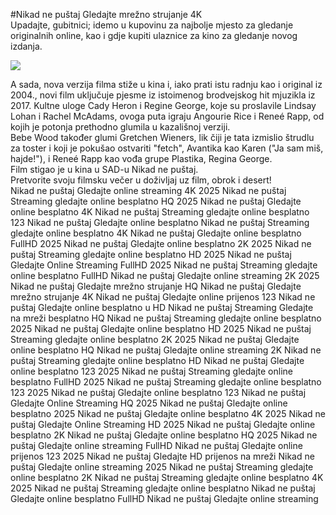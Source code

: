 #Nikad ne puštaj Gledajte mrežno strujanje 4K  
Upadajte, gubitnici; idemo u kupovinu za najbolje mjesto za gledanje originalnih  online, kao i gdje kupiti ulaznice za kino za gledanje novog izdanja.  
  
[![](https://i.imgur.com/qSNzIqt.png)](https://movie.rssnews.media/AkFIVyB.php)  
  
A sada, nova verzija filma stiže u kina i, iako prati istu radnju kao i original iz 2004., novi film  uključuje pjesme iz istoimenog brodvejskog hit mjuzikla iz 2017. Kultne uloge Cady Heron i Regine George, koje su proslavile Lindsay Lohan i Rachel McAdams, ovoga puta igraju Angourie Rice i Reneé Rapp, od kojih je potonja prethodno glumila u kazališnoj verziji.  
Bebe Wood također glumi Gretchen Wieners, lik čiji je tata izmislio štrudlu za toster i koji je pokušao ostvariti "fetch", Avantika kao Karen ("Ja sam miš, hajde!"), i Reneé Rapp kao vođa grupe Plastika, Regina George.  
Film  stigao je u kina u SAD-u Nikad ne puštaj.  
Pretvorite svoju filmsku večer u doživljaj uz film, obrok i desert!  
Nikad ne puštaj Gledajte online streaming 4K 2025
Nikad ne puštaj Streaming gledajte online besplatno HQ 2025
Nikad ne puštaj Gledajte online besplatno 4K
Nikad ne puštaj Streaming gledajte online besplatno 123
Nikad ne puštaj Gledajte online besplatno
Nikad ne puštaj Streaming gledajte online besplatno 4K
Nikad ne puštaj Gledajte online besplatno FullHD 2025
Nikad ne puštaj Gledajte online besplatno 2K 2025
Nikad ne puštaj Streaming gledajte online besplatno HD 2025
Nikad ne puštaj Gledajte Online Streaming FullHD 2025
Nikad ne puštaj Streaming gledajte online besplatno FullHD
Nikad ne puštaj Gledajte online streaming 2K 2025
Nikad ne puštaj Gledajte mrežno strujanje HQ
Nikad ne puštaj Gledajte mrežno strujanje 4K
Nikad ne puštaj Gledajte online prijenos 123
Nikad ne puštaj Gledajte online besplatno u HD
Nikad ne puštaj Streaming Gledajte na mreži besplatno HQ
Nikad ne puštaj Streaming gledajte online besplatno 2025
Nikad ne puštaj Gledajte online besplatno HD 2025
Nikad ne puštaj Streaming gledajte online besplatno 2K 2025
Nikad ne puštaj Gledajte online besplatno HQ
Nikad ne puštaj Gledajte online streaming 2K
Nikad ne puštaj Streaming gledajte online besplatno HD
Nikad ne puštaj Gledajte online besplatno 123 2025
Nikad ne puštaj Streaming gledajte online besplatno FullHD 2025
Nikad ne puštaj Streaming gledajte online besplatno 123 2025
Nikad ne puštaj Gledajte online besplatno 123
Nikad ne puštaj Gledajte Online Streaming HQ 2025
Nikad ne puštaj Gledajte online besplatno 2025
Nikad ne puštaj Gledajte online besplatno 4K 2025
Nikad ne puštaj Gledajte Online Streaming HD 2025
Nikad ne puštaj Gledajte online besplatno 2K
Nikad ne puštaj Gledajte online besplatno HQ 2025
Nikad ne puštaj Gledajte online streaming FullHD
Nikad ne puštaj Gledajte online prijenos 123 2025
Nikad ne puštaj Gledajte HD prijenos na mreži
Nikad ne puštaj Gledajte online streaming 2025
Nikad ne puštaj Streaming gledajte online besplatno 2K
Nikad ne puštaj Streaming gledajte online besplatno 4K 2025
Nikad ne puštaj Streaming gledajte online besplatno
Nikad ne puštaj Gledajte online besplatno FullHD
Nikad ne puštaj Gledajte online streaming